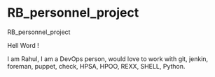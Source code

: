 # RB_personnel_project
RB_personnel_project

Hell Word !

I am Rahul, I am a DevOps person, would love to work with git, jenkin, foreman, puppet, check, HPSA, HPOO, REXX, SHELL, Python.


